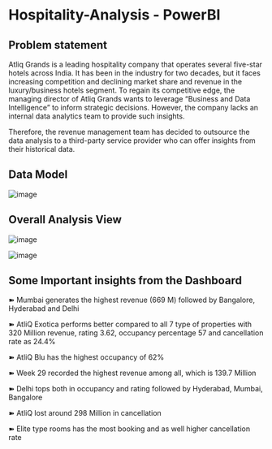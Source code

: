 # Hospitality-Analysis - PowerBI

## Problem statement

Atliq Grands is a leading hospitality company that operates several five-star hotels across India. It has been in the industry for two decades, but it faces increasing competition and declining market share and revenue in the luxury/business hotels segment. To regain its competitive edge, the managing director of Atliq Grands wants to leverage “Business and Data Intelligence” to inform strategic decisions. However, the company lacks an internal data analytics team to provide such insights.

Therefore, the revenue management team has decided to outsource the data analysis to a third-party service provider who can offer insights from their historical data.

## Data Model

![image](https://github.com/user-attachments/assets/2dcc312d-d149-4099-aeec-9dd82a0fca76)


## Overall Analysis View

![image](https://github.com/user-attachments/assets/48880e88-d1f4-4dc7-87e0-252025d2a6cf)


![image](https://github.com/user-attachments/assets/29f21f4f-0cd2-4cf9-b9dd-af2dcc061b9a)


## Some Important insights from the Dashboard

➽ Mumbai generates the highest revenue (669 M) followed by Bangalore, Hyderabad and Delhi

➽ AtliQ Exotica performs better compared to all 7 type of properties with 320 Million revenue, rating 3.62, occupancy percentage 57 and cancellation rate as 24.4%

➽ AtliQ Blu has the highest occupancy of 62%

➽ Week 29 recorded the highest revenue among all, which is 139.7 Million

➽ Delhi tops both in occupancy and rating followed by Hyderabad, Mumbai, Bangalore

➽ AtliQ lost around 298 Million in cancellation

➽ Elite type rooms has the most booking and as well higher cancellation rate


